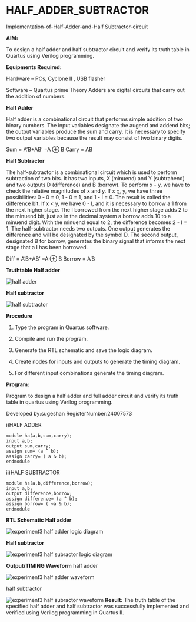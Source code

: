 # HALF_ADDER_SUBTRACTOR

Implementation-of-Half-Adder-and-Half Subtractor-circuit

**AIM:**

To design a half adder and half subtractor circuit and verify its truth table in Quartus using Verilog programming.

**Equipments Required:**

Hardware – PCs, Cyclone II , USB flasher 

Software – Quartus prime Theory Adders are digital circuits that carry out the addition of numbers.

**Half Adder**

Half adder is a combinational circuit that performs simple addition of two binary numbers. The input variables designate the augend and addend bits; the output variables produce the sum and carry. It is necessary to specify two output variables because the result may consist of two binary digits.

Sum = A’B+AB’ =A ⊕ B Carry = AB


**Half Subtractor**

The half-subtractor is a combinational circuit which is used to perform subtraction of two bits. It has two inputs, X (minuend) and Y (subtrahend) and two outputs D (difference) and B (borrow). To perform x - y, we have to check the relative magnitudes of x and y. If x ;;, y, we have three possibilities: 0 - 0 = 0, 1 - 0 = 1, and 1 - I = 0. The result is called the difference bit. If x < y, we have 0 - I, and it is necessary to borrow a 1 from the next higher stage. The I borrowed from the next higher stage adds 2 to the minuend bit, just as in the decimal system a borrow adds 10 to a minuend digit. With the minuend equal to 2, the difference becomes 2 - I = 1. The half-subtractor needs two outputs. One output generates the difference and will be designated by the symbol D. The second output, designated B for borrow, generates the binary signal that informs the next stage that a I has been borrowed. 

Diff = A’B+AB’ =A ⊕ B
Borrow = A’B


**Truthtable**
**Half adder**

![half adder](https://github.com/user-attachments/assets/fb11cf3b-7b08-4f52-865b-d1c9b458b8be)

**Half subtractor**

![half subtractor](https://github.com/user-attachments/assets/9697b3cb-83e5-405a-bab4-5d46fa0e3edf)

**Procedure**

1.	Type the program in Quartus software.

2.	Compile and run the program.

3.	Generate the RTL schematic and save the logic diagram.

4.	Create nodes for inputs and outputs to generate the timing diagram.

5.	For different input combinations generate the timing diagram.


**Program:**

Program to design a half adder and full adder circuit and verify its truth table in quartus using Verilog programming.

Developed by:sugeshan
RegisterNumber:24007573

i)HALF ADDER

    module ha(a,b,sum,carry);
    input a,b;
    output sum,carry;
    assign sum= (a ^ b);
    assign carry= ( a & b);
    endmodule

ii)HALF SUBTRACTOR

    module hs(a,b,difference,borrow);
    input a,b;
    output difference,borrow;
    assign difference= (a ^ b);
    assign borrow= ( ~a & b);
    endmodule


**RTL Schematic**
**Half adder**

![experiment3 half adder logic diagram](https://github.com/user-attachments/assets/3c80950b-f046-42ff-bb92-a4ed16c12394)


**Half subtractor**

![experiment3 half subractor logic diagram](https://github.com/user-attachments/assets/fcaf0380-7265-42e1-9575-7c16a6f30110)

**Output/TIMING Waveform**
half adder

![experiment3 half adder waveform](https://github.com/user-attachments/assets/c4618a8f-395f-4683-8984-1eddf7863857)

half subtractor

![experiment3 half subractor waveform](https://github.com/user-attachments/assets/55b38c2a-5287-4ab8-84f7-d1dc19a78ed6)
**Result:**
The truth table of the specified half adder and half subtractor was successfully implemented and verified using Verilog
programming in Quartus II.

